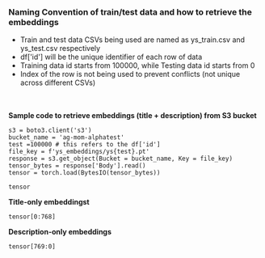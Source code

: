### Naming Convention of train/test data and how to retrieve the embeddings
  * Train and test data CSVs being used are named as ys_train.csv and ys_test.csv respectively
  * df['id'] will be the unique identifier of each row of data
  * Training data id starts from 100000, while Testing data id starts from 0
  * Index of the row is not being used to prevent conflicts (not unique across different CSVs)

<br><br>
**Sample code to retrieve embeddings (title + description)  from S3 bucket**
````
s3 = boto3.client('s3')
bucket_name = 'ag-mom-alphatest'
test =100000 # this refers to the df['id']
file_key = f'ys_embeddings/ys{test}.pt'
response = s3.get_object(Bucket = bucket_name, Key = file_key)
tensor_bytes = response['Body'].read()
tensor = torch.load(BytesIO(tensor_bytes))

tensor
````
**Title-only embeddingst**
````
tensor[0:768]
````
**Description-only embeddings**
````
tensor[769:0]
````

